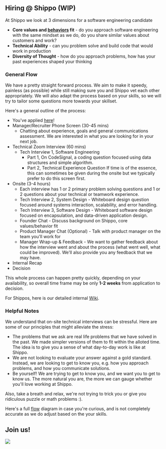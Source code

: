 ## Hiring @ Shippo (WIP)

At Shippo we look at 3 dimensions for a software engineering candidate

* __Core values and [behaviors](README.md) fit__ - do you approach software engineering with the same mindset as we do, do you share similar values about customers and work?
* __Technical Ability__ - can you problem solve and build code that would work in production
* __Diversity of Thought__ - how do you approach problems, how has your past experiences shaped your thinking

### General Flow

We have a pretty straight forward process.  We aim to make it speedy, painless (as possible) while still making sure you and Shippo vet each other appropriately.  We will also adapt the process based on your skills, so we will try to tailor some questions more towards your skillset.

Here's a general outline of the process:

* You've applied [here](https://goshippo.com/jobs/)!
* Manager/Recruiter Phone Screen (30-45 mins)
  * Chatting about experience, goals and general communications assessment. We are interested in what you are looking for in your next job.
* Technical Zoom Interview (60 mins)
  * Tech Interview 1, Software Engineering
    * Part 1, On CodeSignal, a coding question focused using data structures and simple algorithm.
    * Part 2, Technical Experience Question
  If time is of the essence, this can sometimes be given during the onsite but we typically prefer to do this screen first.
* Onsite (3-4 hours)
  * Each interview has 1 or 2 primary problem solving questions and 1 or 2 questions about your technical or teamwork experience.
  * Tech Interview 2, System Design - Whiteboard design question focused around systems interaction, scalability, and error handling.
  * Tech Interview 3, Software Design - Whiteboard software design focused on encapsulation, and data-driven application design.
  * Founder Chat - Discuss background on Shippo, core values/behavior fit
  * Product Manager Chat (Optional) - Talk with product manager on the team you'll work for
  * Manager Wrap-up & Feedback - We want to gather feedback about how the interview went and about the process (what went well, what could be improved).  We'll also provide you any feedback that we may have.
* Internal Recap
* Decision

This whole process can happen pretty quickly, depending on your availability, so overall time frame may be only __1-2 weeks__ from application to decision.

For Shippos, here is our detailed internal [Wiki](https://shippo.atlassian.net/wiki/spaces/SW/pages/46530584/Engineering+Recruiting+Process).

### Helpful Notes

We understand that on-site technical interviews can be stressful.  Here are some of our principles that might alleviate the stress:

* The problems that we ask are real life problems that we have solved in the past.  We made simpler versions of them to fit within the alloted time. The idea is to give you a sense of what day-to-day work is like at Shippo.
* We are not looking to evaluate your answer against a gold standard. Instead, we are looking to get to know you, e.g. how you approach problems, and how you communicate solutions.
* Be yourself! We are trying to get to know you, and we want you to get to know us. The more natural you are, the more we can gauge whether you'll love working at Shippo.

Also, take a breath and relax, we're not trying to trick you or give you ridiculous puzzle or math problems :).

Here's a full [flow](rsrcs/hiring_tree.png) diagram in case you're curious, and is not completely accurate as we do adjust based on the your skills.

## Join us!

<img src=rsrcs/shippo_hello.gif>
